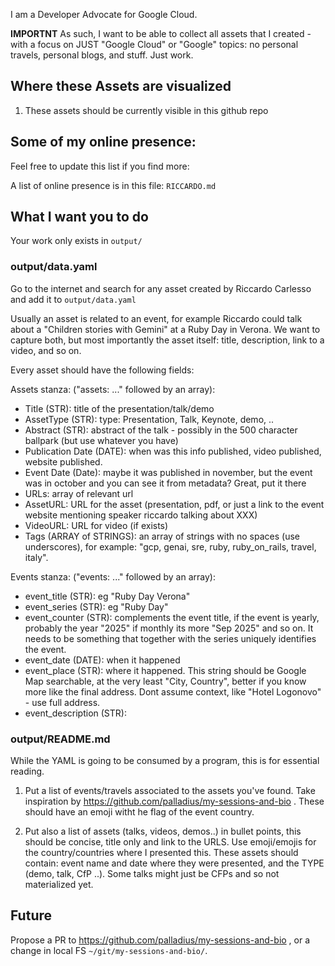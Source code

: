I am a Developer Advocate for Google Cloud.

**IMPORTNT** As such, I want to be able to collect all assets that I created - with a focus on JUST "Google Cloud" or "Google" topics: no personal travels, personal blogs, and stuff. Just work.

## Where these Assets are visualized

1. These assets should be currently visible in this github repo


## Some of my online presence:

Feel free to update this list if you find more:

A list of online presence is in this file: `RICCARDO.md`

## What I want you to do

Your work only exists in `output/`


### output/data.yaml

Go to the internet and search for any asset created by Riccardo Carlesso and add it to `output/data.yaml`

Usually an asset is related to an event, for example Riccardo could talk about a "Children stories with Gemini" at a Ruby Day in Verona. We want to capture both, but most importantly the asset itself: title, description, link to a video, and so on.

Every asset should have the following fields:

Assets stanza: ("assets: ..." followed by an array):

* Title (STR): title of the presentation/talk/demo
* AssetType (STR): type: Presentation, Talk, Keynote, demo, ..
* Abstract (STR): abstract of the talk - possibly in the 500 character ballpark (but use whatever you have)
* Publication Date (DATE): when was this info published, video published, website published.
* Event Date (Date): maybe it was published in november, but the event was in october and you can see it from metadata? Great, put it there
* URLs: array of relevant url
* AssetURL: URL for the asset (presentation, pdf, or just a link to the event website mentioning speaker riccardo talking about XXX)
* VideoURL: URL for video (if exists)
* Tags (ARRAY of STRINGS): an array of strings with no spaces (use underscores), for example: "gcp, genai, sre, ruby, ruby_on_rails, travel, italy".

Events stanza: ("events: ..." followed by an array):
* event_title (STR): eg "Ruby Day Verona"
* event_series (STR): eg "Ruby Day"
* event_counter (STR): complements the event title, if the event is yearly, probably the year "2025" if monthly its more "Sep 2025" and so on. It needs to be something that together with the series uniquely identifies the event.
* event_date (DATE): when it happened
* event_place (STR): where it happened. This string should be Google Map searchable, at the very least "City, Country", better if you know more like the final address. Dont assume context, like "Hotel Logonovo" - use full address.
* event_description (STR):

### output/README.md

While the YAML is going to be consumed by a program, this is for essential reading.

1. Put a list of events/travels associated to the assets you've found. Take inspiration by https://github.com/palladius/my-sessions-and-bio . These should have an emoji witht he flag of the event country.

2. Put also a list of assets (talks, videos, demos..) in bullet points, this should be concise, title only and link to the URLS. Use emoji/emojis for the country/countries where I presented this. These assets should contain: event name and date where they were presented, and the TYPE (demo, talk, CfP ..). Some talks might just be CFPs and so not materialized yet.



## Future

Propose a PR to https://github.com/palladius/my-sessions-and-bio , or a change in local FS `~/git/my-sessions-and-bio/`.
